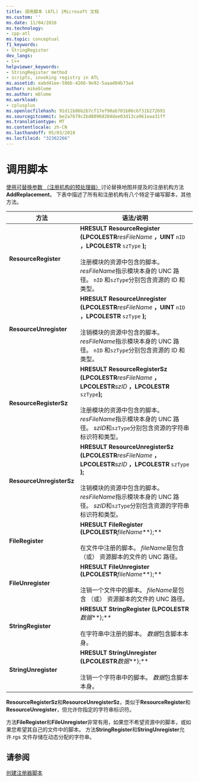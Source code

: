 ```yaml
---
title: 调用脚本 (ATL) |Microsoft 文档
ms.custom: ''
ms.date: 11/04/2016
ms.technology:
- cpp-atl
ms.topic: conceptual
f1_keywords:
- StringRegister
dev_langs:
- C++
helpviewer_keywords:
- StringRegister method
- scripts, invoking registry in ATL
ms.assetid: eabd41ee-586b-4266-9e92-5aaad04b73a4
author: mikeblome
ms.author: mblome
ms.workload:
- cplusplus
ms.openlocfilehash: 91d11b86b2b7cf17ef90ab701b06c6f31b272691
ms.sourcegitcommit: be2a7679c2bd80968204dee03d13ca961eaa31ff
ms.translationtype: MT
ms.contentlocale: zh-CN
ms.lasthandoff: 05/03/2018
ms.locfileid: "32362266"
---
```

# <a name="invoking-scripts"></a>调用脚本
[使用可替换参数 （注册机构的预处理器）](../atl/using-replaceable-parameters-the-registrar-s-preprocessor.md)讨论替换地图并提及的注册机构方法**AddReplacement**。 下表中描述了所有和注册机构有八个特定于编写脚本，其他方法。  
  
|方法|语法/说明|  
|------------|-------------------------|  
|**ResourceRegister**|**HRESULT ResourceRegister (LPCOLESTR***resFileName* **，UINT** `nID` **，LPCOLESTR** `szType` **);** <br /><br /> 注册模块的资源中包含的脚本。 *resFileName*指示模块本身的 UNC 路径。 `nID` 和`szType`分别包含资源的 ID 和类型。|  
|**ResourceUnregister**|**HRESULT ResourceUnregister (LPCOLESTR***resFileName* **，UINT** `nID` **，LPCOLESTR** `szType` **);** <br /><br /> 注销模块的资源中包含的脚本。 *resFileName*指示模块本身的 UNC 路径。 `nID` 和`szType`分别包含资源的 ID 和类型。|  
|**ResourceRegisterSz**|**HRESULT ResourceRegisterSz (LPCOLESTR***resFileName* **，LPCOLESTR***szID* **，LPCOLESTR** `szType`**);** <br /><br /> 注册模块的资源中包含的脚本。 *resFileName*指示模块本身的 UNC 路径。 *szID*和`szType`分别包含资源的字符串标识符和类型。|  
|**ResourceUnregisterSz**|**HRESULT ResourceUnregisterSz (LPCOLESTR***resFileName* **，LPCOLESTR***szID* **，LPCOLESTR** `szType` **);** <br /><br /> 注销模块的资源中包含的脚本。 *resFileName*指示模块本身的 UNC 路径。 *szID*和`szType`分别包含资源的字符串标识符和类型。|  
|**FileRegister**|**HRESULT FileRegister (LPCOLESTR***fileName***);** <br /><br /> 在文件中注册的脚本。 *fileName*是包含 （或） 资源脚本的文件的 UNC 路径。|  
|**FileUnregister**|**HRESULT FileUnregister (LPCOLESTR***fileName***);** <br /><br /> 注销一个文件中的脚本。 *fileName*是包含 （或） 资源脚本的文件的 UNC 路径。|  
|**StringRegister**|**HRESULT StringRegister (LPCOLESTR***数据***);** <br /><br /> 在字符串中注册的脚本。 *数据*包含脚本本身。|  
|**StringUnregister**|**HRESULT StringUnregister (LPCOLESTR***数据***);** <br /><br /> 注销一个字符串中的脚本。 *数据*包含脚本本身。|  
  
 **ResourceRegisterSz**和**ResourceUnregisterSz**，类似于**ResourceRegister**和**ResourceUnregister**，但允许你指定的字符串标识符。  
  
 方法**FileRegister**和**FileUnregister**非常有用，如果您不希望资源中的脚本，或如果您希望其自己的文件中的脚本。 方法**StringRegister**和**StringUnregister**允许.rgs 文件存储在动态分配的字符串。  
  
## <a name="see-also"></a>请参阅  
 [创建注册器脚本](../atl/creating-registrar-scripts.md)


